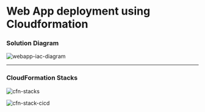 # Web App deployment using Cloudformation

### Solution Diagram

![webapp-iac-diagram](https://github.com/astroveny/WebApp-Iac-CICD/assets/91587569/5a5456c9-af28-4ce9-9c09-b145d7c93770)  

  ---
### CloudFormation Stacks

![cfn-stacks](https://github.com/astroveny/WebApp-Iac-CICD/assets/91587569/7512386b-09b2-4643-b234-ecbf6e57948b)  


![cfn-stack-cicd](https://github.com/astroveny/WebApp-Iac-CICD/assets/91587569/5627ec2e-6b19-4492-aa7f-dde888695b57)
